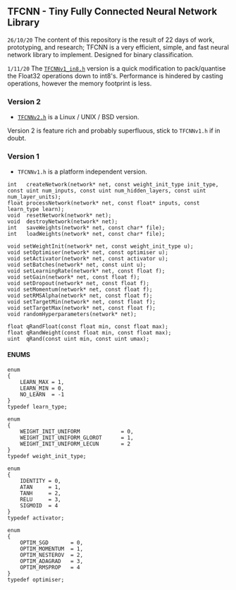 ## TFCNN - Tiny Fully Connected Neural Network Library

`26/10/20`
The content of this repository is the result of 22 days of work, prototyping, and research; TFCNN is a very efficient, simple, and fast neural network library to implement. Designed for binary classification.

`1/11/20`
The [`TFCNNv1_in8.h`](https://github.com/TFCNN/TFCNNv1/blob/main/TFCNNv1_int8.h) version is a quick modification to pack/quantise the Float32 operations down to int8's. Performance is hindered by casting operations, however the memory footprint is less.

### Version 2
- [`TFCNNv2.h`](https://github.com/TFCNN/TFCNNv2) is a Linux / UNIX / BSD version.

Version 2 is feature rich and probably superfluous, stick to `TFCNNv1.h` if in doubt.

### Version 1
- `TFCNNv1.h` is a platform independent version.
```
int   createNetwork(network* net, const weight_init_type init_type, const uint num_inputs, const uint num_hidden_layers, const uint num_layer_units);
float processNetwork(network* net, const float* inputs, const learn_type learn);
void  resetNetwork(network* net);
void  destroyNetwork(network* net);
int   saveWeights(network* net, const char* file);
int   loadWeights(network* net, const char* file);

void setWeightInit(network* net, const weight_init_type u);
void setOptimiser(network* net, const optimiser u);
void setActivator(network* net, const activator u);
void setBatches(network* net, const uint u);
void setLearningRate(network* net, const float f);
void setGain(network* net, const float f);
void setDropout(network* net, const float f);
void setMomentum(network* net, const float f);
void setRMSAlpha(network* net, const float f);
void setTargetMin(network* net, const float f);
void setTargetMax(network* net, const float f);
void randomHyperparameters(network* net);

float qRandFloat(const float min, const float max);
float qRandWeight(const float min, const float max);
uint  qRand(const uint min, const uint umax);
```

#### ENUMS
```
enum 
{
    LEARN_MAX = 1,
    LEARN_MIN = 0,
    NO_LEARN  = -1
}
typedef learn_type;

enum 
{
    WEIGHT_INIT_UNIFORM             = 0,
    WEIGHT_INIT_UNIFORM_GLOROT      = 1,
    WEIGHT_INIT_UNIFORM_LECUN       = 2
}
typedef weight_init_type;

enum 
{
    IDENTITY = 0,
    ATAN     = 1,
    TANH     = 2,
    RELU     = 3,
    SIGMOID  = 4
}
typedef activator;

enum 
{
    OPTIM_SGD       = 0,
    OPTIM_MOMENTUM  = 1,
    OPTIM_NESTEROV  = 2,
    OPTIM_ADAGRAD   = 3,
    OPTIM_RMSPROP   = 4
}
typedef optimiser;
```

